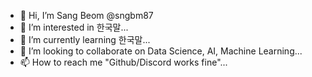 - 👋 Hi, I’m Sang Beom @sngbm87
- 👀 I’m interested in 한국말...
- 🌱 I’m currently learning 한국말...
- 💞️ I’m looking to collaborate on Data Science, AI, Machine Learning...
- 📫 How to reach me "Github/Discord works fine"...

<!---
sngbm87/sngbm87 is a ✨ special ✨ repository because its `README.md` (this file) appears on your GitHub profile.
You can click the Preview link to take a look at your changes.
--->
